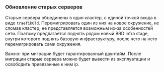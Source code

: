 ### Обновление старых серверов
Старые сервера объединены в один кластер, с единой точкой входа в виде `traefikOld`. Перемигрировать один из них на новое окружение, не сломав кластер, не представляется возможным из-за особенностей сети. Поэтому предлагается поднять рядом новый BRD infra stage, внутри которого поднять базовую инфраструктуру, после чего на него перемигрировать сами окружения.

Важно: при миграции будет гарантированный даунтайм. После миграции старые сервера можно будет вывести из эксплуатации и освободить привязанные к ним ip.
